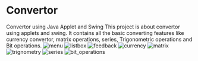 # Convertor
Convertor using Java Applet and Swing
This project is about convertor using applets and swing. It contains all the basic converting features like currency convertor, matrix operations, series, Trigonometric operations and Bit operations.
![menu](https://user-images.githubusercontent.com/107787299/192543696-e453d42b-eb4f-4c35-9a69-a46973d73aa8.jpg)
![listbox](https://user-images.githubusercontent.com/107787299/192543704-7513507f-9c75-4e68-a446-4b5d87c28fb2.jpg)
![feedback](https://user-images.githubusercontent.com/107787299/192543712-44e015ea-c3bf-440d-a5ea-bf795e51ac7a.jpg)
![currency](https://user-images.githubusercontent.com/107787299/192543723-9f4ed4b7-eae6-4f62-8300-5d14bbe4e136.jpg)
![matrix](https://user-images.githubusercontent.com/107787299/192543728-40b4de19-252a-4006-8749-d4b9209984a7.jpg)
![trignometry](https://user-images.githubusercontent.com/107787299/192543737-4be5246f-d08b-427a-975b-a78830337fcd.jpg)
![series](https://user-images.githubusercontent.com/107787299/192543745-23600b22-302f-4191-a66d-e426021e6f44.jpg)
![bit_operations](https://user-images.githubusercontent.com/107787299/192543750-2cd532cf-f640-4b30-a9ce-ed0f15dd5d20.jpg)
